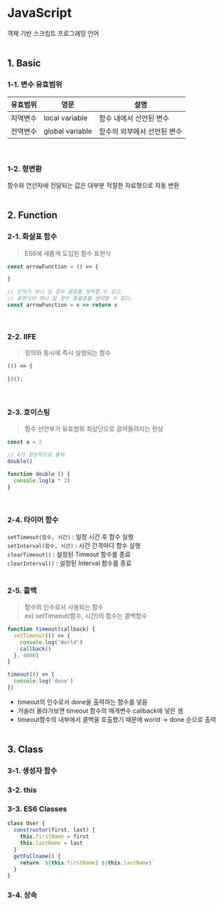 # JavaScript
객체 기반 스크립트 프로그래밍 언어
<br/><br/>

## 1. Basic
### 1-1. 변수 유효범위
유효범위 | 영문 | 설명
|---|---|---|
지역변수 | local variable   | 함수 내에서 선언된 변수
전역변수 | global variable  | 함수의 외부에서 선언된 변수
<br/>

### 1-2. 형변환
함수와 연산자에 전달되는 값은 대부분 적절한 자료형으로 자동 변환
<br/><br/>

## 2. Function
### 2-1. 화살표 함수
> ES6에 새롭게 도입된 함수 표현식
```javascript
const arrowFunction = () => {

}
```
```javascript
// 인자가 하나 일 경우 괄호를 생략할 수 있고,
// 표현식이 하나 일 경우 중괄호를 생략할 수 있다.
const arrowFunction = x => return x
```
<br/>

### 2-2. IIFE
> 정의와 동시에 즉시 실행되는 함수
```javascript
(() => {
    
})();
```
<br/>

### 2-3. 호이스팅
> 함수 선언부가 유효범위 최상단으로 끌어올려지는 현상
```javascript
const a = 2

// 4가 정상적으로 출력
double()

function double () {
  console.log(a * 2)
}
```

<br/>

### 2-4. 타이머 함수
`setTimeout(함수, 시간)` : 일정 시간 후 함수 실행  
`setInterval(함수, 시간)` : 시간 간격마다 함수 실행  
`clearTimeout()` : 설정된 Timeout 함수를 종료  
`clearInterval()` : 설정된 Interval 함수를 종료  
<br/>

### 2-5. 콜백
> 함수의 인수로서 사용되는 함수  
> ex) setTimeout(함수, 시간)의 함수는 콜백함수
```javascript
function timeout(callback) {
  setTimeout(() => {
    console.log('World')
    callback()
  }, 4000)
}
```
```javascript
timeout(() => {
  console.log('done')
})
```
* timeout의 인수로서 done을 출력하는 함수를 넣음
* 거슬러 올라가보면 timeout 함수의 매개변수 callback에 넣은 셈
* timeout함수의 내부에서 콜백을 호출했기 때문에 world -> done 순으로 출력
<br/><br/>

## 3. Class
### 3-1. 생성자 함수

### 3-2. this

### 3-3. ES6 Classes
```javascript
class User {
  constructor(first, last) {
    this.firstName = first
    this.lastName = last
  }
  getFullname() {
    return `${this.firstName} ${this.lastName}`
  }
}
```

### 3-4. 상속